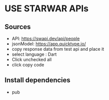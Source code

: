 # USE STARWAR APIs
## Sources
- API: https://swapi.dev/api/people
- jsonModel: https://app.quicktype.io/
 - copy response data from test api and place it
 - select language : Dart
 - Click unchecked all
 - click copy code
## Install dependencies
- pub 